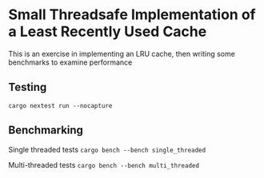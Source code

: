 # Small Threadsafe Implementation of a Least Recently Used Cache

This is an exercise in implementing an LRU cache, then writing some benchmarks to examine performance

## Testing

`cargo nextest run --nocapture`

## Benchmarking

Single threaded tests `cargo bench --bench single_threaded`

Multi-threaded tests `cargo bench --bench multi_threaded`
